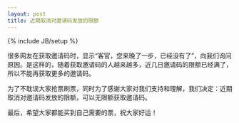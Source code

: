 ```yaml
---
layout: post
title: 近期取消对邀请码发放的限额
---
```


{% include JB/setup %}

很多网友在获取邀请码时，显示“客官，您来晚了一步，已经没有了”，向我们询问原因。是这样的，随着获取邀请码的人越来越多，近几日邀请码的限额已经满了，所以不能再获取更多的邀请码。

为了不耽误大家抢票刷票，同时为了感谢大家对我们支持和理解，我们决定：近期取消对邀请码发放的限额，可以无限额获取邀请码。

最后，希望大家都能买到自己需要的票，祝大家好运！